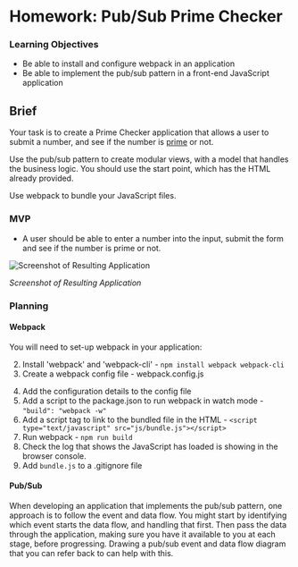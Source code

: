 # Homework: Pub/Sub Prime Checker

### Learning Objectives

- Be able to install and configure webpack in an application
- Be able to implement the pub/sub pattern in a front-end JavaScript application

## Brief

Your task is to create a Prime Checker application that allows a user to submit a number, and see if the number is [prime](https://en.wikipedia.org/wiki/Prime_number) or not.

Use the pub/sub pattern to create modular views, with a model that handles the business logic. You should use the start point, which has the HTML already provided.

Use webpack to bundle your JavaScript files.

### MVP

- A user should be able to enter a number into the input, submit the form and see if the number is prime or not.

![Screenshot of Resulting Application](images/screenshot_prime_checker.png)

*Screenshot of Resulting Application*

### Planning

#### Webpack

You will need to set-up webpack in your application:

<!-- 1. Initialise npm - `npm init` -->
2. Install 'webpack' and 'webpack-cli' - `npm install webpack webpack-cli`
3. Create a webpack config file - webpack.config.js
<!-- 3. Run NPM install -->
4. Add the configuration details to the config file
5. Add a script to the package.json to run webpack in watch mode - `"build": "webpack -w"`
6. Add a script tag to link to the bundled file in the HTML - `<script type="text/javascript" src="js/bundle.js"></script>`
7. Run webpack - `npm run build`
8. Check the log that shows the JavaScript has loaded is showing in the browser console.
9. Add `bundle.js` to a .gitignore file

#### Pub/Sub

When developing an application that implements the pub/sub pattern, one approach is to follow the event and data flow. You might start by identifying which event starts the data flow, and handling that first. Then pass the data through the application, making sure you have it available to you at each stage, before progressing. Drawing a pub/sub event and data flow diagram that you can refer back to can help with this.
